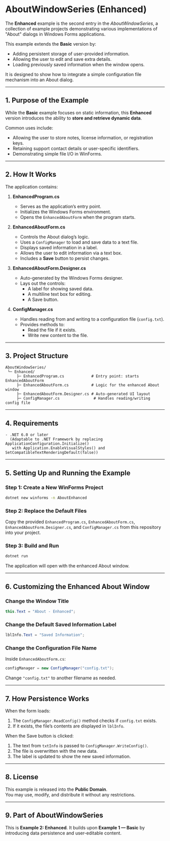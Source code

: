 # AboutWindowSeries (Enhanced)

The **Enhanced** example is the second entry in the *AboutWindowSeries*, a collection of example projects demonstrating various implementations of "About" dialogs in Windows Forms applications.

This example extends the **Basic** version by:
- Adding persistent storage of user-provided information.
- Allowing the user to edit and save extra details.
- Loading previously saved information when the window opens.

It is designed to show how to integrate a simple configuration file mechanism into an About dialog.

---

## 1. Purpose of the Example

While the **Basic** example focuses on static information, this **Enhanced** version introduces the ability to **store and retrieve dynamic data**.

Common uses include:
- Allowing the user to store notes, license information, or registration keys.
- Retaining support contact details or user-specific identifiers.
- Demonstrating simple file I/O in WinForms.

---

## 2. How It Works

The application contains:

1. **EnhancedProgram.cs**  
   - Serves as the application’s entry point.  
   - Initializes the Windows Forms environment.  
   - Opens the `EnhancedAboutForm` when the program starts.

2. **EnhancedAboutForm.cs**  
   - Controls the About dialog’s logic.  
   - Uses a `ConfigManager` to load and save data to a text file.  
   - Displays saved information in a label.  
   - Allows the user to edit information via a text box.  
   - Includes a **Save** button to persist changes.

3. **EnhancedAboutForm.Designer.cs**  
   - Auto-generated by the Windows Forms designer.  
   - Lays out the controls:  
     - A label for showing saved data.  
     - A multiline text box for editing.  
     - A Save button.

4. **ConfigManager.cs**  
   - Handles reading from and writing to a configuration file (`config.txt`).  
   - Provides methods to:
     - Read the file if it exists.
     - Write new content to the file.

---

## 3. Project Structure

```plaintext
AboutWindowSeries/
 └─ Enhanced/
     ├─ EnhancedProgram.cs            # Entry point: starts EnhancedAboutForm
     ├─ EnhancedAboutForm.cs          # Logic for the enhanced About window
     ├─ EnhancedAboutForm.Designer.cs # Auto-generated UI layout
     ├─ ConfigManager.cs               # Handles reading/writing config file
```

---

## 4. Requirements

```plaintext
- .NET 6.0 or later
  (Adaptable to .NET Framework by replacing ApplicationConfiguration.Initialize()
   with Application.EnableVisualStyles() and SetCompatibleTextRenderingDefault(false))
```

---

## 5. Setting Up and Running the Example

### Step 1: Create a New WinForms Project
```bash
dotnet new winforms -n AboutEnhanced
```

### Step 2: Replace the Default Files
Copy the provided `EnhancedProgram.cs`, `EnhancedAboutForm.cs`, `EnhancedAboutForm.Designer.cs`, and `ConfigManager.cs` from this repository into your project.

### Step 3: Build and Run
```bash
dotnet run
```
The application will open with the enhanced About window.

---

## 6. Customizing the Enhanced About Window

### Change the Window Title
```csharp
this.Text = "About - Enhanced";
```

### Change the Default Saved Information Label
```csharp
lblInfo.Text = "Saved Information";
```

### Change the Configuration File Name
Inside `EnhancedAboutForm.cs`:
```csharp
configManager = new ConfigManager("config.txt");
```
Change `"config.txt"` to another filename as needed.

---

## 7. How Persistence Works

When the form loads:
1. The `ConfigManager.ReadConfig()` method checks if `config.txt` exists.
2. If it exists, the file’s contents are displayed in `lblInfo`.

When the Save button is clicked:
1. The text from `txtInfo` is passed to `ConfigManager.WriteConfig()`.
2. The file is overwritten with the new data.
3. The label is updated to show the new saved information.

---

## 8. License

This example is released into the **Public Domain**.  
You may use, modify, and distribute it without any restrictions.

---

## 9. Part of AboutWindowSeries

This is **Example 2: Enhanced**. It builds upon **Example 1 — Basic** by introducing data persistence and user-editable content.
